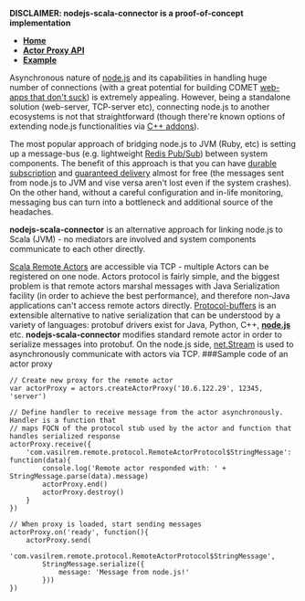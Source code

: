 **DISCLAIMER: nodejs-scala-connector is a proof-of-concept implementation**

* **[Home](http://github.com/remeniuk/nodejs-scala-connector/wiki)**
* **[Actor Proxy API](http://github.com/remeniuk/nodejs-scala-connector/wiki/Actor-Proxy-API)**
* **[Example](http://github.com/remeniuk/nodejs-scala-connector/wiki/Example)**

Asynchronous nature of [node.js](http://nodejs.org/) and its capabilities in handling huge number of connections (with a great potential for building COMET [web-apps that don't suck](http://news.ycombinator.com/item?id=1088699)) is extremely appealing. However, being a standalone solution (web-server, TCP-server etc), connecting node.js to another ecosystems is not that straightforward (though there're known options of extending node.js functionalities via [C++ addons](http://nodejs.org/api.html#addons-326)).

The most popular approach of bridging node.js to JVM (Ruby, etc) is setting up a message-bus (e.g. lightweight  [Redis Pub/Sub](http://code.google.com/p/redis/wiki/PublishSubscribe)) between system components. The benefit of this approach is that you can have [durable subscription](http://www.eaipatterns.com/DurableSubscription.html) and [guaranteed delivery](http://www.eaipatterns.com/GuaranteedMessaging.html) almost for free (the messages sent from node.js to JVM and vise versa aren't lost even if the system crashes). On the other hand, without a careful configuration and in-life monitoring, messaging bus can turn into a bottleneck and additional source of the headaches.

**nodejs-scala-connector** is an alternative approach for linking node.js to Scala (JVM) - no mediators are involved and system components communicate to each other directly.

[Scala Remote Actors](http://www.scala-lang.org/api/current/scala/actors/remote/RemoteActor$.html) are accessible via TCP - multiple Actors can be registered on one node. Actors protocol is fairly simple, and the biggest problem is that remote actors marshal messages with Java Serialization facility (in order to achieve the best performance), and therefore non-Java applications can't access remote actors directly.
[Protocol-buffers](http://code.google.com/p/protobuf/) is an extensible alternative to native serialization that can be understood by a variety of languages: protobuf drivers exist for Java, Python, C++, **[node.js](http://code.google.com/p/protobuf-for-node/)** etc.
**nodejs-scala-connector** modifies standard remote actor in order to serialize messages into protobuf. On the node.js side, [net.Stream](http://nodejs.org/api.html#net-stream-225) is used to asynchronously communicate with actors via TCP.
###Sample code of an actor proxy


    // Create new proxy for the remote actor
    var actorProxy = actors.createActorProxy('10.6.122.29', 12345, 'server')

    // Define handler to receive message from the actor asynchronously. Handler is a function that
    // maps FQCN of the protocol stub used by the actor and function that handles serialized response
    actorProxy.receive({
        'com.vasilrem.remote.protocol.RemoteActorProtocol$StringMessage': function(data){
            console.log('Remote actor responded with: ' + StringMessage.parse(data).message)
            actorProxy.end()
            actorProxy.destroy()
        }
    })

    // When proxy is loaded, start sending messages
    actorProxy.on('ready', function(){
        actorProxy.send(
            'com.vasilrem.remote.protocol.RemoteActorProtocol$StringMessage',
            StringMessage.serialize({
                message: 'Message from node.js!'
            }))
    })
